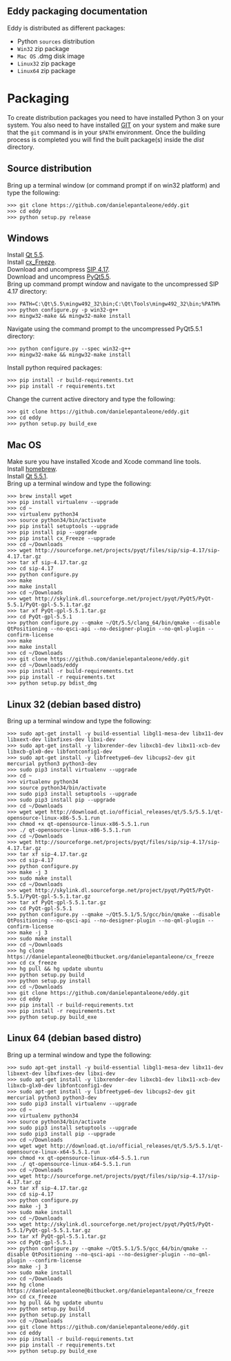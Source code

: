 ## Eddy packaging documentation

Eddy is distributed as different packages:

* Python `sources` distribution
* `Win32` zip package
* `Mac OS` .dmg disk image
* `Linux32` zip package
* `Linux64` zip package

# Packaging

To create distribution packages you need to have installed Python 3 on your system. You also need 
to have installed [GIT](http://git-scm.com/) on your system and make sure that the `git` command
is in your `$PATH` environment. Once the building process is completed you will find the built 
package(s) inside the *dist* directory.

## Source distribution

Bring up a terminal window (or command prompt if on win32 platform) and type the following:
    
    >>> git clone https://github.com/danielepantaleone/eddy.git
    >>> cd eddy
    >>> python setup.py release

## Windows

Install [Qt 5.5](http://download.qt.io/official_releases/qt/5.5/5.5.1/qt-opensource-windows-x86-mingw492-5.5.1.exe).    
Install [cx_Freeze](https://pypi.python.org/pypi/cx_Freeze/4.3.4).  
Download and uncompress [SIP 4.17](http://sourceforge.net/projects/pyqt/files/sip/sip-4.17/sip-4.17.zip).  
Download and uncompress [PyQt5.5](http://sourceforge.net/projects/pyqt/files/PyQt5/PyQt-5.5/PyQt-gpl-5.5.zip).  
Bring up command prompt window and navigate to the uncompressed SIP 4.17 directory:

    >>> PATH=C:\Qt\5.5\mingw492_32\bin;C:\Qt\Tools\mingw492_32\bin;%PATH%
    >>> python configure.py -p win32-g++
    >>> mingw32-make && mingw32-make install
    
Navigate using the command prompt to the uncompressed PyQt5.5.1 directory:

    >>> python configure.py --spec win32-g++
    >>> mingw32-make && mingw32-make install

Install python required packages:

    >>> pip install -r build-requirements.txt
    >>> pip install -r requirements.txt

Change the current active directory and type the following:

    >>> git clone https://github.com/danielepantaleone/eddy.git
    >>> cd eddy
    >>> python setup.py build_exe
    
## Mac OS

Make sure you have installed Xcode and Xcode command line tools.  
Install [homebrew](http://brew.sh/).  
Install [Qt 5.5.1](http://download.qt.io/official_releases/qt/5.5/5.5.1/qt-opensource-mac-x64-clang-5.5.1.dmg).  
Bring up a terminal window and type the following:
    
    >>> brew install wget
    >>> pip install virtualenv --upgrade
    >>> cd ~
    >>> virtualenv python34
    >>> source python34/bin/activate
    >>> pip install setuptools --upgrade
    >>> pip install pip --upgrade
    >>> pip install cx_Freeze --upgrade
    >>> cd ~/Downloads
    >>> wget http://sourceforge.net/projects/pyqt/files/sip/sip-4.17/sip-4.17.tar.gz
    >>> tar xf sip-4.17.tar.gz
    >>> cd sip-4.17
    >>> python configure.py
    >>> make
    >>> make install
    >>> cd ~/Downloads
    >>> wget http://skylink.dl.sourceforge.net/project/pyqt/PyQt5/PyQt-5.5.1/PyQt-gpl-5.5.1.tar.gz
    >>> tar xf PyQt-gpl-5.5.1.tar.gz
    >>> cd PyQt-gpl-5.5.1
    >>> python configure.py --qmake ~/Qt/5.5/clang_64/bin/qmake --disable QtPositioning --no-qsci-api --no-designer-plugin --no-qml-plugin --confirm-license
    >>> make
    >>> make install
    >>> cd ~/Downloads
    >>> git clone https://github.com/danielepantaleone/eddy.git
    >>> cd ~/Downloads/eddy
    >>> pip install -r build-requirements.txt
    >>> pip install -r requirements.txt
    >>> python setup.py bdist_dmg

## Linux 32 (debian based distro)

Bring up a terminal window and type the following:

    >>> sudo apt-get install -y build-essential libgl1-mesa-dev libx11-dev libxext-dev libxfixes-dev libxi-dev
    >>> sudo apt-get install -y libxrender-dev libxcb1-dev libx11-xcb-dev libxcb-glx0-dev libfontconfig1-dev 
    >>> sudo apt-get install -y libfreetype6-dev libcups2-dev git mercurial python3 python3-dev
    >>> sudo pip3 install virtualenv --upgrade
    >>> cd ~
    >>> virtualenv python34
    >>> source python34/bin/activate
    >>> sudo pip3 install setuptools --upgrade
    >>> sudo pip3 install pip --upgrade
    >>> cd ~/Downloads
    >>> wget wget http://download.qt.io/official_releases/qt/5.5/5.5.1/qt-opensource-linux-x86-5.5.1.run
    >>> chmod +x qt-opensource-linux-x86-5.5.1.run
    >>> ./ qt-opensource-linux-x86-5.5.1.run
    >>> cd ~/Downloads
    >>> wget http://sourceforge.net/projects/pyqt/files/sip/sip-4.17/sip-4.17.tar.gz
    >>> tar xf sip-4.17.tar.gz
    >>> cd sip-4.17
    >>> python configure.py
    >>> make -j 3
    >>> sudo make install
    >>> cd ~/Downloads
    >>> wget http://skylink.dl.sourceforge.net/project/pyqt/PyQt5/PyQt-5.5.1/PyQt-gpl-5.5.1.tar.gz
    >>> tar xf PyQt-gpl-5.5.1.tar.gz
    >>> cd PyQt-gpl-5.5.1
    >>> python configure.py --qmake ~/Qt5.5.1/5.5/gcc/bin/qmake --disable QtPositioning --no-qsci-api --no-designer-plugin --no-qml-plugin --confirm-license
    >>> make -j 3
    >>> sudo make install
    >>> cd ~/Downloads
    >>> hg clone https://danielepantaleone@bitbucket.org/danielepantaleone/cx_freeze
    >>> cd cx_freeze
    >>> hg pull && hg update ubuntu
    >>> python setup.py build
    >>> python setup.py install
    >>> cd ~/Downloads
    >>> git clone https://github.com/danielepantaleone/eddy.git
    >>> cd eddy
    >>> pip install -r build-requirements.txt
    >>> pip install -r requirements.txt
    >>> python setup.py build_exe
    
## Linux 64 (debian based distro)

Bring up a terminal window and type the following:
    
    >>> sudo apt-get install -y build-essential libgl1-mesa-dev libx11-dev libxext-dev libxfixes-dev libxi-dev
    >>> sudo apt-get install -y libxrender-dev libxcb1-dev libx11-xcb-dev libxcb-glx0-dev libfontconfig1-dev 
    >>> sudo apt-get install -y libfreetype6-dev libcups2-dev git mercurial python3 python3-dev
    >>> sudo pip3 install virtualenv --upgrade
    >>> cd ~
    >>> virtualenv python34
    >>> source python34/bin/activate
    >>> sudo pip3 install setuptools --upgrade
    >>> sudo pip3 install pip --upgrade
    >>> cd ~/Downloads
    >>> wget wget http://download.qt.io/official_releases/qt/5.5/5.5.1/qt-opensource-linux-x64-5.5.1.run
    >>> chmod +x qt-opensource-linux-x64-5.5.1.run
    >>> ./ qt-opensource-linux-x64-5.5.1.run
    >>> cd ~/Downloads
    >>> wget http://sourceforge.net/projects/pyqt/files/sip/sip-4.17/sip-4.17.tar.gz
    >>> tar xf sip-4.17.tar.gz
    >>> cd sip-4.17
    >>> python configure.py
    >>> make -j 3
    >>> sudo make install
    >>> cd ~/Downloads
    >>> wget http://skylink.dl.sourceforge.net/project/pyqt/PyQt5/PyQt-5.5.1/PyQt-gpl-5.5.1.tar.gz
    >>> tar xf PyQt-gpl-5.5.1.tar.gz
    >>> cd PyQt-gpl-5.5.1
    >>> python configure.py --qmake ~/Qt5.5.1/5.5/gcc_64/bin/qmake --disable QtPositioning --no-qsci-api --no-designer-plugin --no-qml-plugin --confirm-license
    >>> make -j 3
    >>> sudo make install
    >>> cd ~/Downloads
    >>> hg clone https://danielepantaleone@bitbucket.org/danielepantaleone/cx_freeze
    >>> cd cx_freeze
    >>> hg pull && hg update ubuntu
    >>> python setup.py build
    >>> python setup.py install
    >>> cd ~/Downloads
    >>> git clone https://github.com/danielepantaleone/eddy.git
    >>> cd eddy
    >>> pip install -r build-requirements.txt
    >>> pip install -r requirements.txt
    >>> python setup.py build_exe